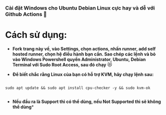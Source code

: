 ### Cài đặt Windows cho Ubuntu Debian Linux cực hay và dễ với Github Actions 🍎


# Cách sử dụng:

+ **Fork trang này về, vào Settings, chọn actions, nhấn runner, add self hosted runner, chọn hệ điều hành bạn cần. Sao chép các lệnh và bỏ vào Windows Powershell quyền Administrator, Ubuntu, Debian Terminal với Sudo Root Access, sau đó chạy** 😻

+ **Để biết chắc rằng Linux của bạn có hỗ trợ KVM, hãy chạy lệnh sau:**
```

sudo apt update && sudo apt install cpu-checker -y && sudo kvm-ok


```
+ **Nếu đầu ra là Support thì có thể dùng, nếu Not Supported thì sẽ không thể dùng***
